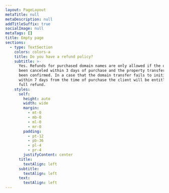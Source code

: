 ```yaml
---
layout: PageLayout
metaTitle: null
metaDescription: null
addTitleSuffix: true
socialImage: null
metaTags: []
title: Empty page
sections:
  - type: TextSection
    colors: colors-a
    title: Do you have a refund policy?
    subtitle: >-
      Yes. Refunds for purchased domain names are only allowed if the order has
      been canceled within 3 days of purchase and the property transfer has not
      been confirmed. In a case that the domain transfer fails to initiate
      within 7 days from the time of purchase the client will be entitled to a
      full refund.
    styles:
      self:
        height: auto
        width: wide
        margin:
          - mt-0
          - mb-0
          - ml-0
          - mr-0
        padding:
          - pt-12
          - pb-36
          - pl-4
          - pr-4
        justifyContent: center
      title:
        textAlign: left
      subtitle:
        textAlign: left
      text:
        textAlign: left
---
```

